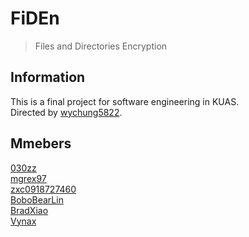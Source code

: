 # FiDEn
> Files and Directories Encryption

## Information
This is a final project for software engineering in KUAS.  
Directed by [wychung5822](https://github.com/wychung5822 "wychung5822").

## Mmebers
[030zz](https://github.com/030zz "030zz")  
[mgrex97](https://github.com/mgrex97 "mgrex97")  
[zxc0918727460](https://github.com/zxc0918727460 "zxc0918727460")  
[BoboBearLin](https://github.com/BoboBearLin "BoboBearLin")    
[BradXiao](https://github.com/BradXiao "BradXiao")  
[Vynax](https://github.com/Vynax "Vynax")  
